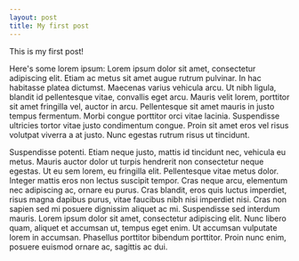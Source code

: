 ```yaml
---
layout: post
title: My first post
---
```

This is my first post!

Here's some lorem ipsum: Lorem ipsum dolor sit amet, consectetur
adipiscing elit. Etiam ac metus sit amet augue rutrum pulvinar. In hac
habitasse platea dictumst. Maecenas varius vehicula arcu. Ut nibh
ligula, blandit id pellentesque vitae, convallis eget arcu. Mauris
velit lorem, porttitor sit amet fringilla vel, auctor in
arcu. Pellentesque sit amet mauris in justo tempus fermentum. Morbi
congue porttitor orci vitae lacinia. Suspendisse ultricies tortor
vitae justo condimentum congue. Proin sit amet eros vel risus volutpat
viverra a at justo. Nunc egestas rutrum risus ut tincidunt.

Suspendisse potenti. Etiam neque justo, mattis id tincidunt nec,
vehicula eu metus. Mauris auctor dolor ut turpis hendrerit non
consectetur neque egestas. Ut eu sem lorem, eu fringilla
elit. Pellentesque vitae metus dolor. Integer mattis eros non lectus
suscipit tempor. Cras neque arcu, elementum nec adipiscing ac, ornare
eu purus. Cras blandit, eros quis luctus imperdiet, risus magna
dapibus purus, vitae faucibus nibh nisi imperdiet nisi. Cras non
sapien sed mi posuere dignissim aliquet ac mi. Suspendisse sed
interdum mauris. Lorem ipsum dolor sit amet, consectetur adipiscing
elit. Nunc libero quam, aliquet et accumsan ut, tempus eget enim. Ut
accumsan vulputate lorem in accumsan. Phasellus porttitor bibendum
porttitor. Proin nunc enim, posuere euismod ornare ac, sagittis ac
dui.
